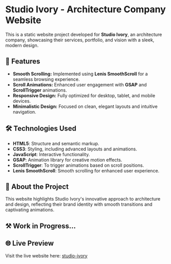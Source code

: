# Studio Ivory - Architecture Company Website  

This is a static website project developed for **Studio Ivory**, an architecture company, showcasing their services, portfolio, and vision with a sleek, modern design.  

## 🌟 Features  
- **Smooth Scrolling:** Implemented using **Lenis SmoothScroll** for a seamless browsing experience.  
- **Scroll Animations:** Enhanced user engagement with **GSAP** and **ScrollTrigger** animations.  
- **Responsive Design:** Fully optimized for desktop, tablet, and mobile devices.  
- **Minimalistic Design:** Focused on clean, elegant layouts and intuitive navigation.  

## 🛠️ Technologies Used  
- **HTML5**: Structure and semantic markup.  
- **CSS3**: Styling, including advanced layouts and animations.  
- **JavaScript**: Interactive functionality.  
- **GSAP**: Animation library for creative motion effects.  
- **ScrollTrigger**: To trigger animations based on scroll positions.  
- **Lenis SmoothScroll**: Smooth scrolling for enhanced user experience.  

## 🚀 About the Project  
This website highlights Studio Ivory's innovative approach to architecture and design, reflecting their brand identity with smooth transitions and captivating animations.  

## ⚒️ Work in Progress...

## 🌐 Live Preview  
Visit the live website here: [studio-ivory]()  
